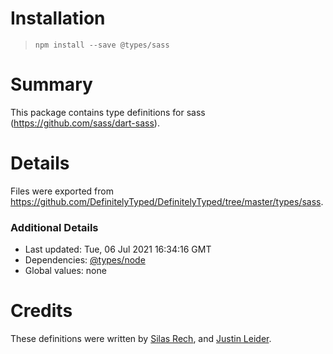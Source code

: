 # Installation
> `npm install --save @types/sass`

# Summary
This package contains type definitions for sass (https://github.com/sass/dart-sass).

# Details
Files were exported from https://github.com/DefinitelyTyped/DefinitelyTyped/tree/master/types/sass.

### Additional Details
 * Last updated: Tue, 06 Jul 2021 16:34:16 GMT
 * Dependencies: [@types/node](https://npmjs.com/package/@types/node)
 * Global values: none

# Credits
These definitions were written by [Silas Rech](https://github.com/lenovouser), and [Justin Leider](https://github.com/jleider).

